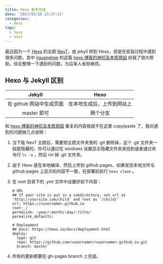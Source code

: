 ```yaml
---
title: Hexo 新手总结
date: '2017/05/18 23:27:13'
categories:
  - Hexo
tags:
  - hexo
  - next
---
```


最近因为一个 [Hexo](https://hexo.io/) 的主题 [NexT](http://theme-next.iissnan.com/)，由 jekyll 转到 Hexo，但是在安装过程中遇到很多问题，其中 [liguanghee](https://liguanghe.github.io) 的这篇 [hexo 博客的神坑及本质原因](https://liguanghe.github.io/2017/05/22/blogRebuilt/) 给我了很大帮助，综合整理一下遇到的问题，为后来人省些麻烦。

## Hexo 与 Jekyll 区别

| Jekyll | Hexo |
| :---: | :---: |
| 在 github 网站中生成页面 | 在本地生成后，上传到网站上 |
| master 即可 | 两个分支 |

和 [hexo 博客的神坑及本质原因](https://liguanghe.github.io/2017/05/22/blogRebuilt/) 重复的内容我就不在这里 copy/paste 了，我对遇到的问题做几点说明：

1. 当下载 NexT 主题后，需要把主题文件夹里的 .git 删除掉，这个 .git 文件夹一般是隐藏的，你可以通过在 windows 设置显示隐藏文件夹来找到或者通过命令行 `ls -a` ，然后 rm 掉 .git 文件夹。
2. 由于 Hexo 是在本地编译，然后上传到 github pages，如果发现本地文件与 github pages 上显示的内容不一致，在部署前执行 `hexo clean` 。
3. 在 root 目录下的 .yml 文件中设置好如下内容：

   ```
   # URL
   ## If your site is put in a subdirectory, set url as 'http://yoursite.com/child' and root as '/child/'
   url: https://<username>.github.io
   root: /
   permalink: :year/:month/:day/:title/
   permalink_defaults:

   # Deployment
   ## Docs: https://hexo.io/docs/deployment.html
   deploy:
     type: git
     repo: https://github.com/<username>/<username>.github.io.git
     branch: master
   ```

4. 所有的更新都要在 gh-pages branch 上完成。

